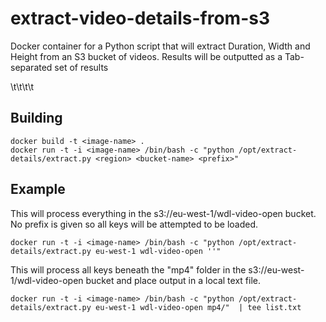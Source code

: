 # extract-video-details-from-s3

Docker container for a Python script that will extract Duration, Width and Height from an S3 bucket of videos.
Results will be outputted as a Tab-separated set of results

<bucket-name>\t<key>\t<duration-in-ms>\t<width>\t<height>

## Building
```
docker build -t <image-name> .
docker run -t -i <image-name> /bin/bash -c "python /opt/extract-details/extract.py <region> <bucket-name> <prefix>"
```

## Example

This will process everything in the s3://eu-west-1/wdl-video-open bucket. No prefix is given so all keys will be attempted to be loaded.

```
docker run -t -i <image-name> /bin/bash -c "python /opt/extract-details/extract.py eu-west-1 wdl-video-open ''" 
```

This will process all keys beneath the "mp4" folder in the s3://eu-west-1/wdl-video-open bucket and place output in a local text file.

```
docker run -t -i <image-name> /bin/bash -c "python /opt/extract-details/extract.py eu-west-1 wdl-video-open mp4/"  | tee list.txt
```
